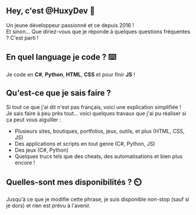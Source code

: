 ## Hey, c'est @HuxyDev 👋
Un jeune développeur passionné et ce depuis 2016 !<br>
Et sinon... Que diriez-vous que je réponde à quelques questions fréquentes ? C'est parti !

## En quel language je code ? ⌨️
Je code en **C#**, **Python**, **HTML**, **CSS** et pour finir **JS** !

## Qu'est-ce que je sais faire ?
Si tout ce que j'ai dit n'est pas français, voici une explication simplifiée !<br>
Je sais faire à peu près tout... voici quelques travaux que j'ai pu réaliser si ça peut vous aiguiller :

- Plusieurs sites, boutiques, portfolios, jeux, outils, et plus (HTML, CSS, JS)
- Des applications et scripts en tout genre (C#, Python, JS)
- Des jeux (C#, Python)
- Quelques trucs tels que des cheats, des automatisations et bien plus encore !

## Quelles-sont mes disponibilités ? ⏲️
Jusqu'à ce que je modifie cette phrase, je suis disponible non-stop (sauf si je dors) et rien est prévu à l'avenir.
